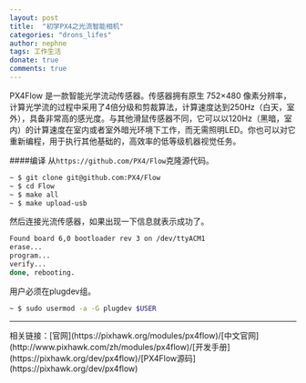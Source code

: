 ```yaml
---
layout: post
title:  "初学PX4之光流智能相机"
categories: "drons_lifes"
author: nephne
tags: 工作生活
donate: true
comments: true
---
```

PX4Flow 是一款智能光学流动传感器。传感器拥有原生 752×480 像素分辨率，计算光学流的过程中采用了4倍分级和剪裁算法，计算速度达到250Hz（白天，室外），具备非常高的感光度。与其他滑鼠传感器不同，它可以以120Hz（黑暗，室内）的计算速度在室内或者室外暗光环境下工作，而无需照明LED。你也可以对它重新编程，用于执行其他基础的，高效率的低等级机器视觉任务。 

<!--more-->
####编译
从`https://github.com/PX4/Flow`克隆源代码。

```sh
~ $ git clone git@github.com:PX4/Flow
~ $ cd Flow
~ $ make all
~ $ make upload-usb
```
然后连接光流传感器，如果出现一下信息就表示成功了。

```sh
Found board 6,0 bootloader rev 3 on /dev/ttyACM1
erase...
program...
verify...
done, rebooting.
```
用户必须在plugdev组。

```sh
~ $ sudo usermod -a -G plugdev $USER
```

<hr>
相关链接：[官网](https://pixhawk.org/modules/px4flow)/[中文官网](http://www.pixhawk.com/zh/modules/px4flow)/[开发手册](https://pixhawk.org/dev/px4flow)/[PX4Flow源码](https://pixhawk.org/dev/px4flow)